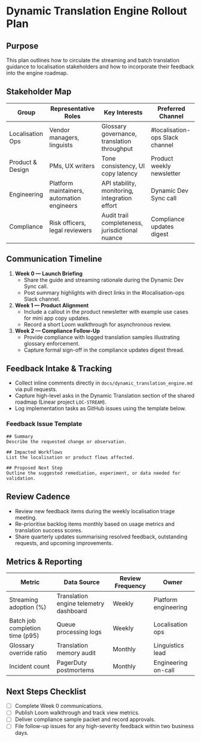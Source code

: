 # Dynamic Translation Engine Rollout Plan

## Purpose

This plan outlines how to circulate the streaming and batch translation guidance
to localisation stakeholders and how to incorporate their feedback into the
engine roadmap.

## Stakeholder Map

| Group            | Representative Roles                       | Key Interests                                   | Preferred Channel               |
| ---------------- | ------------------------------------------ | ----------------------------------------------- | ------------------------------- |
| Localisation Ops | Vendor managers, linguists                 | Glossary governance, translation throughput     | #localisation-ops Slack channel |
| Product & Design | PMs, UX writers                            | Tone consistency, UI copy latency               | Product weekly newsletter       |
| Engineering      | Platform maintainers, automation engineers | API stability, monitoring, integration effort   | Dynamic Dev Sync call           |
| Compliance       | Risk officers, legal reviewers             | Audit trail completeness, jurisdictional nuance | Compliance updates digest       |

## Communication Timeline

1. **Week 0 — Launch Briefing**
   - Share the guide and streaming rationale during the Dynamic Dev Sync call.
   - Post summary highlights with direct links in the #localisation-ops Slack
     channel.
2. **Week 1 — Product Alignment**
   - Include a callout in the product newsletter with example use cases for mini
     app copy updates.
   - Record a short Loom walkthrough for asynchronous review.
3. **Week 2 — Compliance Follow-Up**
   - Provide compliance with logged translation samples illustrating glossary
     enforcement.
   - Capture formal sign-off in the compliance updates digest thread.

## Feedback Intake & Tracking

- Collect inline comments directly in `docs/dynamic_translation_engine.md` via
  pull requests.
- Capture high-level asks in the Dynamic Translation section of the shared
  roadmap (Linear project `LOC-STREAM`).
- Log implementation tasks as GitHub issues using the template below.

### Feedback Issue Template

```
## Summary
Describe the requested change or observation.

## Impacted Workflows
List the localisation or product flows affected.

## Proposed Next Step
Outline the suggested remediation, experiment, or data needed for validation.
```

## Review Cadence

- Review new feedback items during the weekly localisation triage meeting.
- Re-prioritise backlog items monthly based on usage metrics and translation
  success scores.
- Share quarterly updates summarising resolved feedback, outstanding requests,
  and upcoming improvements.

## Metrics & Reporting

| Metric                          | Data Source                            | Review Frequency | Owner                |
| ------------------------------- | -------------------------------------- | ---------------- | -------------------- |
| Streaming adoption (%)          | Translation engine telemetry dashboard | Weekly           | Platform engineering |
| Batch job completion time (p95) | Queue processing logs                  | Weekly           | Localisation ops     |
| Glossary override ratio         | Translation memory audit               | Monthly          | Linguistics lead     |
| Incident count                  | PagerDuty postmortems                  | Monthly          | Engineering on-call  |

## Next Steps Checklist

- [ ] Complete Week 0 communications.
- [ ] Publish Loom walkthrough and track view metrics.
- [ ] Deliver compliance sample packet and record approvals.
- [ ] File follow-up issues for any high-severity feedback within two business
      days.
